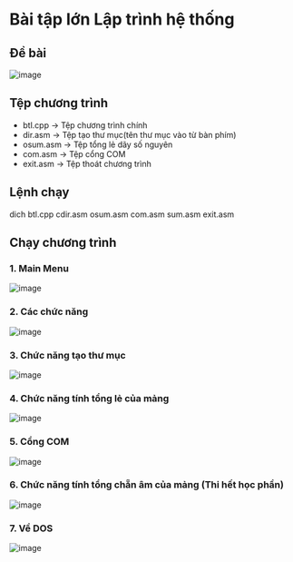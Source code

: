 # Bài tập lớn Lập trình hệ thống
## Đề bài
![image](https://github.com/dangvancong23012002/btl_assembly/assets/145835610/29b8d699-4343-4372-909c-93b675d75eed)
## Tệp chương trình 
- btl.cpp -> Tệp chương trình chính
- dir.asm -> Tệp tạo thư mục(tên thư mục vào từ bàn phím)
- osum.asm -> Tệp tổng lẻ dãy số nguyên
- com.asm -> Tệp cổng COM
- exit.asm -> Tệp thoát chương trình 
## Lệnh chạy
dich btl.cpp cdir.asm osum.asm com.asm sum.asm exit.asm
## Chạy chương trình
### 1. Main Menu
![image](https://github.com/user-attachments/assets/17037d94-e647-413b-82cf-d9a3b5cb5ab4)
### 2. Các chức năng
![image](https://github.com/user-attachments/assets/c78fdc9f-a662-41bf-9e5c-439ff7a5e724)
### 3. Chức năng tạo thư mục
![image](https://github.com/user-attachments/assets/9642028d-c7ef-4cf6-a3a1-0799ad96ad61)
### 4. Chức năng tính tổng lẻ của mảng
![image](https://github.com/user-attachments/assets/3606ec0c-b471-49d3-a07c-992cf06a96b4)
### 5. Cổng COM
![image](https://github.com/user-attachments/assets/dfeba5a8-e427-4fa6-bcfc-e7669af97964)
### 6. Chức năng tính tổng chẵn âm của mảng (Thi hết học phần)
![image](https://github.com/user-attachments/assets/3b7b953d-7d03-4caf-9e57-2f7d694c9059)
### 7. Về DOS
![image](https://github.com/user-attachments/assets/8d328d64-bbfb-4405-9075-579b92241e81)









